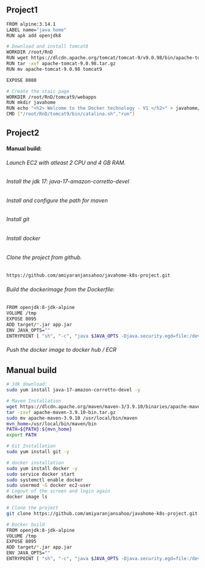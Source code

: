 ## Project1
```sh
FROM alpine:3.14.1
LABEL name="java home"
RUN apk add openjdk8

# Download and install tomcat8
WORKDIR /root/RnD
RUN wget https://dlcdn.apache.org/tomcat/tomcat-9/v9.0.98/bin/apache-tomcat-9.0.98.tar.gz
RUN tar -xvf apache-tomcat-9.0.98.tar.gz
RUN mv apache-tomcat-9.0.98 tomcat9

EXPOSE 8080

# Create the staic page
WORKDIR /root/RnD/tomcat9/webapps
RUN mkdir javahome
RUN echo "<h2> Welcome to the Docker technology - V1 </h2>" > javahome/index.html
CMD ["/root/RnD/tomcat9/bin/catalina.sh","run"]
```




## Project2
#### Manual build:
###### Launch EC2 with atleast 2 CPU and 4 GB RAM.
###### Install the jdk 17: java-17-amazon-corretto-devel 
###### Install and configure the path for maven
###### Install git
###### Install docker
###### Clone the project from github.
```sh
https://github.com/amiyaranjansahoo/javahome-k8s-project.git
```

###### Build the dockerimage from the Dockerfile:
```sh
FROM openjdk:8-jdk-alpine
VOLUME /tmp
EXPOSE 8095
ADD target/*.jar app.jar
ENV JAVA_OPTS=""
ENTRYPOINT [ "sh", "-c", "java $JAVA_OPTS -Djava.security.egd=file:/dev/./urandom -jar /app.jar" ]
```
###### Push the docker image to docker hub / ECR












## Manual build
```sh
# Jdk download:
sudo yum install java-17-amazon-corretto-devel -y

# Maven Installation
wget https://dlcdn.apache.org/maven/maven-3/3.9.10/binaries/apache-maven-3.9.10-bin.tar.gz
tar -zxvf apache-maven-3.9.10-bin.tar.gz
sudo mv apache-maven-3.9.10 /usr/local/bin/maven
mvn_home=/usr/local/bin/maven/bin
PATH=${PATH}:${mvn_home}
export PATH

# Git Installation
sudo yum install git -y

# docker installation
sudo yum install docker -y
sudo service docker start
sudo systemctl enable docker
sudo usermod -G docker ec2-user 
# Logout of the screen and login again
docker image ls

# Clone the project
git clone https://github.com/amiyaranjansahoo/javahome-k8s-project.git

# Docker build
FROM openjdk:8-jdk-alpine
VOLUME /tmp
EXPOSE 8095
ADD target/*.jar app.jar
ENV JAVA_OPTS=""
ENTRYPOINT [ "sh", "-c", "java $JAVA_OPTS -Djava.security.egd=file:/dev/./urandom -jar /app.jar" ]
```

